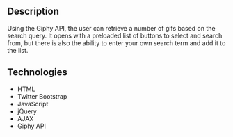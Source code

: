 
## Description
Using the Giphy API, the user can retrieve a number of gifs based on the search query. It opens with a preloaded list of buttons to select and search from, but there is also the ability to enter your own search term and add it to the list.

## Technologies
- HTML
- Twitter Bootstrap
- JavaScript
- jQuery
- AJAX
- Giphy API